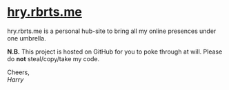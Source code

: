 # [hry.rbrts.me](http://hry.rbrts.me)

hry.rbrts.me is a personal hub-site to bring all my online presences under one umbrella.

**N.B.** This project is hosted on GitHub for you to poke through at will. Please do **not** steal/copy/take my code.

Cheers,  
_Harry_
